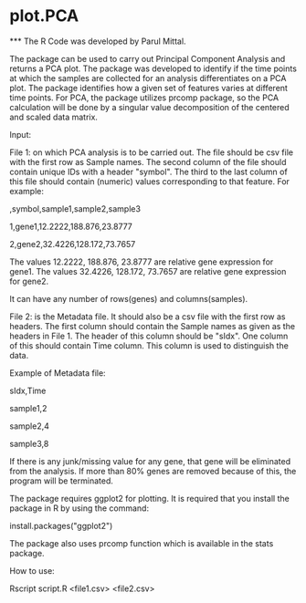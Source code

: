 # plot.PCA


*** The R Code was developed by Parul Mittal.

The package can be used to carry out Principal Component Analysis and returns a PCA 
plot. The package was developed to identify if the time points at which the samples 
are collected for an analysis differentiates on a PCA plot. The package identifies 
how a given set of features varies at different time points. For PCA, the package 
utilizes prcomp package, so the PCA calculation will be done by a singular value 
decomposition of the centered and scaled data matrix.

Input:

File 1: on which PCA analysis is to be carried out. The file should be csv file with 
the first row as Sample names. The second column of the file should contain unique IDs 
with a header "symbol". The third to the last column of this file should contain (numeric) 
values corresponding to that feature. For example:

,symbol,sample1,sample2,sample3

1,gene1,12.2222,188.876,23.8777

2,gene2,32.4226,128.172,73.7657

The values 12.2222, 188.876, 23.8777 are relative gene expression for gene1.
The values 32.4226, 128.172, 73.7657 are relative gene expression for gene2.

It can have any number of rows(genes) and columns(samples).

File 2: is the Metadata file. It should also be a csv file with the first row as headers.
The first column should contain the Sample names as given as the headers in File 1. 
The header of this column should be "sIdx". One column of this should contain Time column. 
This column is used to distinguish the data.

Example of Metadata file:

sIdx,Time

sample1,2

sample2,4

sample3,8

If there is any junk/missing value for any gene, that gene will be eliminated from the 
analysis. If more than 80% genes are removed because of this, the program will be 
terminated.

The package requires ggplot2 for plotting. It is required that you install the package
in R by using the command:

install.packages("ggplot2")

The package also uses prcomp function which is available in the stats package.

How to use:

Rscript script.R <file1.csv> <file2.csv>



